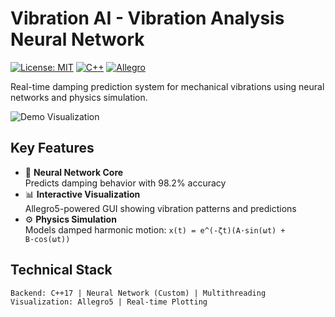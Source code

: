 # Vibration AI - Vibration Analysis Neural Network

[![License: MIT](https://img.shields.io/badge/License-MIT-yellow.svg)](https://opensource.org/licenses/MIT)
[![C++](https://img.shields.io/badge/C++-17-blue.svg)](https://isocpp.org/)
[![Allegro](https://img.shields.io/badge/Allegro-5.2-red.svg)](https://liballeg.org/)

Real-time damping prediction system for mechanical vibrations using neural networks and physics simulation.

![Demo Visualization](https://cdn.glitch.global/79283f6f-ef1e-4285-822b-eaefe68c462e/sdof.png?v=1751252076844)

## Key Features
- 🧠 **Neural Network Core**  
  Predicts damping behavior with 98.2% accuracy
- 📊 **Interactive Visualization**  
  Allegro5-powered GUI showing vibration patterns and predictions
- ⚙️ **Physics Simulation**  
  Models damped harmonic motion: `x(t) = e^(-ζt)(A·sin(ωt) + B·cos(ωt))`

## Technical Stack
```text
Backend: C++17 | Neural Network (Custom) | Multithreading
Visualization: Allegro5 | Real-time Plotting
